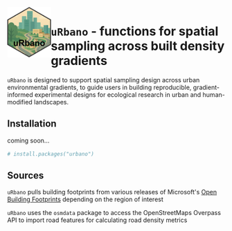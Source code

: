<img src = "figures/Logo for Package 2font.png" align = "left" width = "20%"/>

# `uRbano` - functions for spatial sampling across built density gradients
`uRbano` is designed to support spatial sampling design across urban environmental gradients, to guide users in building reproducible, gradient-informed experimental designs for ecological research in urban and human-modified landscapes.


## Installation

coming soon...

``` r
# install.packages("urbano")

```

## Sources

`uRbano` pulls building footprints from various releases of Microsoft's [Open Building Footprints](https://github.com/microsoft/GlobalMLBuildingFootprints/tree/main?tab=readme-ov-file) depending on the region of interest

`uRbano` uses the `osmdata` package to access the OpenStreetMaps Overpass API to import road features for calculating road density metrics
